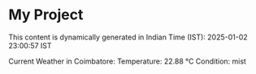 # My Project

This content is dynamically generated in Indian Time (IST): 2025-01-02 23:00:57 IST


Current Weather in Coimbatore:
Temperature: 22.88 °C
Condition: mist
